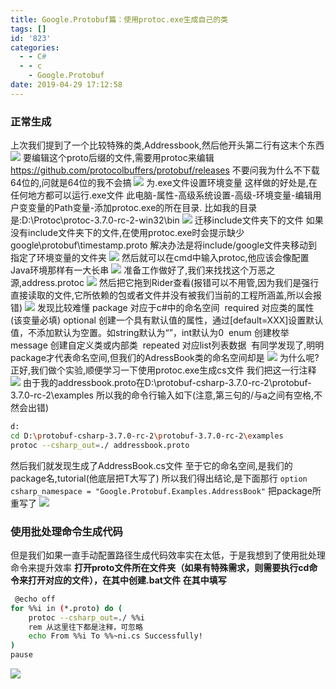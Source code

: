 ```yaml
---
title: Google.Protobuf篇：使用protoc.exe生成自己的类
tags: []
id: '823'
categories:
  - - C#
  - - c
    - Google.Protobuf
date: 2019-04-29 17:12:58
---
```


<meta name="referrer" content="no-referrer" />



### 正常生成

上次我们提到了一个比较特殊的类,Addressbook,然后他开头第二行有这末个东西 ![](https://myfirstblog.oss-cn-hangzhou.aliyuncs.com/2019/04/20190208203444131.png) 要编辑这个proto后缀的文件,需要用protoc来编辑 https://github.com/protocolbuffers/protobuf/releases 不要问我为什么不下载64位的,问就是64位的我不会搞 ![](https://myfirstblog.oss-cn-hangzhou.aliyuncs.com/2019/04/20190208205746177.png) 为.exe文件设置环境变量 这样做的好处是,在任何地方都可以运行.exe文件 此电脑-属性-高级系统设置-高级-环境变量-编辑用户变变量的Path变量-添加protoc.exe的所在目录. 比如我的目录是:D:\\Protoc\\protoc-3.7.0-rc-2-win32\\bin ![](https://myfirstblog.oss-cn-hangzhou.aliyuncs.com/2019/04/20190208205717618.png) 迁移include文件夹下的文件 如果没有include文件夹下的文件,在使用protoc.exe时会提示缺少google\\protobuf\\timestamp.proto 解决办法是将include/google文件夹移动到指定了环境变量的文件夹 ![](https://myfirstblog.oss-cn-hangzhou.aliyuncs.com/2019/04/20190208210027974.png) 然后就可以在cmd中输入protoc,他应该会像配置Java环境那样有一大长串 ![](https://myfirstblog.oss-cn-hangzhou.aliyuncs.com/2019/04/20190208205903700.png) 准备工作做好了,我们来找找这个万恶之源,address.protoc ![](https://myfirstblog.oss-cn-hangzhou.aliyuncs.com/2019/04/20190208211436129.png) 然后把它拖到Rider查看(报错可以不用管,因为我们是强行直接读取的文件,它所依赖的包或者文件并没有被我们当前的工程所涵盖,所以会报错) ![](https://myfirstblog.oss-cn-hangzhou.aliyuncs.com/2019/04/20190208214753316.png) 发现比较难懂 package 对应于c#中的命名空间  required 对应类的属性 (该变量必填) optional 创建一个具有默认值的属性，通过\[default=XXX\]设置默认值，不添加默认为空置。如string默认为“”，int默认为0  enum 创建枚举  message 创建自定义类或内部类  repeated 对应list列表数据  有同学发现了,明明package才代表命名空间,但我们的AdressBook类的命名空间却是 ![](https://myfirstblog.oss-cn-hangzhou.aliyuncs.com/2019/04/20190208214013946.png) 为什么呢?正好,我们做个实验,顺便学习一下使用protoc.exe生成cs文件 我们把这一行注释 ![](https://myfirstblog.oss-cn-hangzhou.aliyuncs.com/2019/04/20190208214110718.png) 由于我的addressbook.proto在D:\\protobuf-csharp-3.7.0-rc-2\\protobuf-3.7.0-rc-2\\examples 所以我的命令行输入如下(注意,第三句的/与a之间有空格,不然会出错)

```bash
d:
cd D:\protobuf-csharp-3.7.0-rc-2\protobuf-3.7.0-rc-2\examples
protoc --csharp_out=./ addressbook.proto
```

然后我们就发现生成了AddressBook.cs文件 至于它的命名空间,是我们的package名,tutorial(他底层把T大写了) 所以我们得出结论,是下面那行 `option csharp_namespace = "Google.Protobuf.Examples.AddressBook"` 把package所重写了 ![](https://myfirstblog.oss-cn-hangzhou.aliyuncs.com/2019/04/20190208215144716.png)

### 使用批处理命令生成代码

但是我们如果一直手动配置路径生成代码效率实在太低，于是我想到了使用批处理命令来提升效率 **打开proto文件所在文件夹（如果有特殊需求，则需要执行cd命令来打开对应的文件），在其中创建.bat文件** **在其中填写**

```bash
 @echo off
for %%i in (*.proto) do (
    protoc --csharp_out=./ %%i
    rem 从这里往下都是注释，可忽略
    echo From %%i To %%~ni.cs Successfully!  
)
pause
```

![](https://myfirstblog.oss-cn-hangzhou.aliyuncs.com/2019/04/QQ截图20190429171213.png)